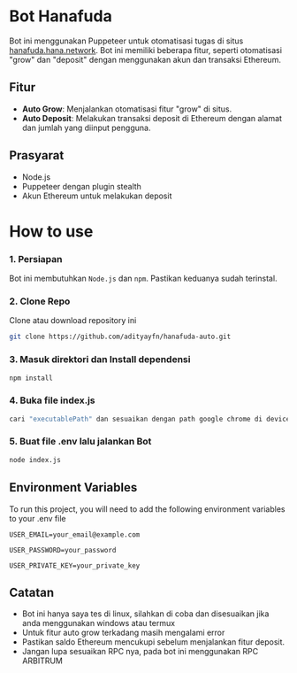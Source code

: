 # Bot Hanafuda 

Bot ini menggunakan Puppeteer untuk otomatisasi tugas di situs [hanafuda.hana.network](https://hanafuda.hana.network). Bot ini memiliki beberapa fitur, seperti otomatisasi "grow" dan "deposit" dengan menggunakan akun dan transaksi Ethereum.

## Fitur

- **Auto Grow**: Menjalankan otomatisasi fitur "grow" di situs.
- **Auto Deposit**: Melakukan transaksi deposit di Ethereum dengan alamat dan jumlah yang diinput pengguna.

## Prasyarat

- Node.js
- Puppeteer dengan plugin stealth
- Akun Ethereum untuk melakukan deposit

# How to use

### 1. Persiapan 

Bot ini membutuhkan `Node.js` dan `npm`. Pastikan keduanya sudah terinstal.

### 2. Clone Repo

Clone atau download repository ini


```bash
git clone https://github.com/adityayfn/hanafuda-auto.git 
```

### 3. Masuk direktori dan Install dependensi

```bash
npm install    
```

### 4. Buka file index.js

```bash
cari "executablePath" dan sesuaikan dengan path google chrome di devices anda
```


### 5. Buat file .env lalu jalankan Bot

```bash
node index.js
```

## Environment Variables

To run this project, you will need to add the following environment variables to your .env file

`USER_EMAIL=your_email@example.com`

`USER_PASSWORD=your_password`

`USER_PRIVATE_KEY=your_private_key`





## Catatan 
* Bot ini hanya saya tes di linux, silahkan di coba dan disesuaikan jika anda menggunakan windows atau termux
* Untuk fitur auto grow terkadang masih mengalami error
* Pastikan saldo Ethereum mencukupi sebelum menjalankan fitur deposit.
* Jangan lupa sesuaikan RPC nya, pada bot ini menggunakan RPC ARBITRUM
